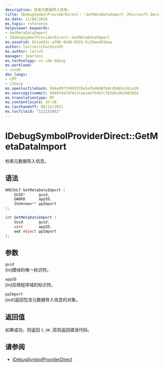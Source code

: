 ```yaml
---
description: 检索元数据导入信息。
title: IDebugSymbolProviderDirect：：GetMetaDataImport |Microsoft Docs
ms.date: 11/04/2016
ms.topic: reference
helpviewer_keywords:
- GetMetaDataImport
- IDebugSymbolProviderDirect::GetMetaDataImport
ms.assetid: b51a492c-af00-4b08-93fb-6c19ee4916aa
author: leslierichardson95
ms.author: lerich
manager: jmartens
ms.technology: vs-ide-debug
ms.workload:
- vssdk
dev_langs:
- CPP
- CSharp
ms.openlocfilehash: 504ad9f7d995376e5e7bd848fb9cdb983cddce20
ms.sourcegitcommit: 68897da7d74c31ae1ebf5d47c7b5ddc9b108265b
ms.translationtype: MT
ms.contentlocale: zh-CN
ms.lasthandoff: 08/13/2021
ms.locfileid: "122132452"
---
```

# <a name="idebugsymbolproviderdirectgetmetadataimport"></a>IDebugSymbolProviderDirect::GetMetaDataImport
检索元数据导入信息。

## <a name="syntax"></a>语法

```cpp
HRESULT GetMetaDataImport (
    GUID*      guid,
    DWORD      appID,
    IUnknown** ppImport
);
```

```csharp
int GetMetaDataImport (
    Guid       guid,
    uint       appID,
    out object ppImport
);
```

## <a name="parameters"></a>参数
`guid`\
[in]模块的唯一标识符。

`appID`\
[in]应用程序域的标识符。

`ppImport`\
[out]返回包含元数据导入信息的对象。

## <a name="return-value"></a>返回值
 如果成功，则返回 `S_OK` ;否则返回错误代码。

## <a name="see-also"></a>请参阅
- [IDebugSymbolProviderDirect](../../../extensibility/debugger/reference/idebugsymbolproviderdirect.md)
